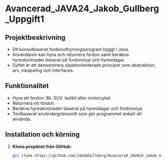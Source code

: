 # Avancerad_JAVA24_Jakob_Gullberg_Uppgift1

## Projektbeskrivning
- Ett konsolbaserat fordonuthyrningsprogram byggt i Java.
- Användaren kan hyra och returnera fordon samt beräkna hyreskostnader baserat på fordonstyp och hyresdagar.
- Syftet är att demonstrera objektorienterade principer som abstraktion, arv, inkapsling och interfaces.

## Funktionalitet
- Hyra ett fordon: Bil, SUV, lastbil eller motorcykel.
- Returnera ett fordon.
- Beräkna hyreskostnader baserat på hyresdagar och fordonstyp.
- Textbaserat användargränssnitt som gör programmet enkelt att använda.

## Installation och körning
1. **Klona projektet från GitHub:**
   ```bash
   git clone https://github.com/JakobGullberg/Avancerad_JAVA24_Jakob_Gullberg_Uppgift1.git
